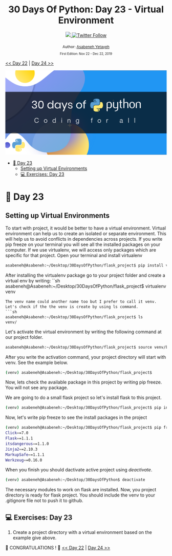 <div align="center">
  <h1> 30 Days Of Python: Day 23 - Virtual Environment </h1>
  <a class="header-badge" target="_blank" href="https://www.linkedin.com/in/asabeneh/">
  <img src="https://img.shields.io/badge/style--5eba00.svg?label=LinkedIn&logo=linkedin&style=social">
  </a>
  <a class="header-badge" target="_blank" href="https://twitter.com/Asabeneh">
  <img alt="Twitter Follow" src="https://img.shields.io/twitter/follow/asabeneh?style=social">
  </a>

<sub>Author:
<a href="https://www.linkedin.com/in/asabeneh/" target="_blank">Asabeneh Yetayeh</a><br>
<small> First Edition: Nov 22 - Dec 22, 2019</small>
</sub>

</div>
</div>

[<< Day 22](../22_Day/22_web_scraping.md) | [Day 24 >>](../24_Day/24_statistics.md)

![30DaysOfPython](../images/30DaysOfPython_banner3@2x.png)

- [📘 Day 23](#%f0%9f%93%98-day-23)
  - [Setting up Virtual Environments](#setting-up-virtual-environments)
  - [💻 Exercises: Day 23](#%f0%9f%92%bb-exercises-day-23)

# 📘 Day 23

## Setting up Virtual Environments

To start with project, it would be better to have a virtual environment. Virtual environment can help us to create an isolated or separate environment. This will help us to avoid conflicts in dependencies across projects. If you write pip freeze on your terminal you will see all the installed packages on your computer. If we use virtualenv, we will access only packages which are specific for that project. Open your terminal and install virtualenv

```sh
asabeneh@Asabeneh:~/Desktop/30DaysOfPython/flask_project$ pip install virtualenv
```

After installing the virtualenv package go to your project folder and create a virtual env by writing:
``sh
asabeneh@Asabeneh:~/Desktop/30DaysOfPython/flask_project\$ virtualenv venv

````
The venv name could another name too but I prefer to call it venv. Let's check if the the venv is create by using ls command.
```sh
asabeneh@Asabeneh:~/Desktop/30DaysOfPython/flask_project$ ls
venv/
````

Let's activate the virtual environment by writing the following command at our project folder.

```sh
asabeneh@Asabeneh:~/Desktop/30DaysOfPython/flask_project$ source venv/bin/activate

```

After you write the activation command, your project directory will start with venv. See the example below.

```sh
(venv) asabeneh@Asabeneh:~/Desktop/30DaysOfPython/flask_project$
```

Now, lets check the available package in this project by writing pip freeze. You will not see any package.

We are going to do a small flask project so let's install flask to this project.

```sh
(venv) asabeneh@Asabeneh:~/Desktop/30DaysOfPython/flask_project$ pip install Flask
```

Now, let's write pip freeze to see the install packages in the project

```sh
(venv) asabeneh@Asabeneh:~/Desktop/30DaysOfPython/flask_project$ pip freeze
Click==7.0
Flask==1.1.1
itsdangerous==1.1.0
Jinja2==2.10.3
MarkupSafe==1.1.1
Werkzeug==0.16.0
```

When you finish you should dactivate active project using _deactivate_.

```sh
(venv) asabeneh@Asabeneh:~/Desktop/30DaysOfPython$ deactivate
```

The necessary modules to work on flask are installed. Now, you project directory is ready for flask project. You should include the venv to your .gitignore file not to push it to github.

## 💻 Exercises: Day 23

1. Create a project directory with a virtual environment based on the example give above.

🎉 CONGRATULATIONS ! 🎉
[<< Day 22](../22_Day/22_web_scraping.md) | [Day 24 >>](../24_Day/24_statistics.md)
